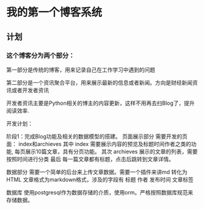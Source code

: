 # 我的第一个博客系统

## 计划

### 这个博客分为两个部分：
第一部分是传统的博客，用来记录自己在工作学习中遇到的问题

  
第二部分是一个资讯聚合平台，用来展示最新的信息或者新闻。方向是财经新闻资讯或者开发者资讯

开发者资讯主要是Python相关的博主的内容更新，这样不用再去扫Blog了，提升阅读效率.

开发计划：

阶段1：完成Blog功能及相关的数据模型的搭建。
页面展示部分
需要开发的页面： index和archieves
其中 index 需要展示内容的预览及标题时间作者之类的功能, 每页展示10篇文章，具有分页功能。
其次 archieves 展示的文章的列表，需要按照时间进行分类
最后 每一篇文章都有标题，点击后跳转到文章详情。

数据部分
需要一个简单的后台来上传文章数据。需要一个插件来讲md 转化为HTML
文章格式为markdown格式，涉及的字段有 标题 作者 发布时间 文章标签

数据库
使用postgresql作为数据存储的介质，使用orm。严格按照数据库规范来存储数据。




